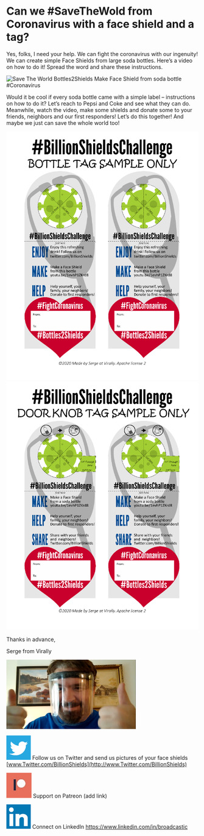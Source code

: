 # Can we \#SaveTheWold from Coronavirus with a face shield and a tag?

Yes, folks, I need your help. We can fight the coronavirus with our
ingenuity\! We can create simple Face Shields from large soda bottles.
Here’s a video on how to do it\! Spread the word and share these
instructions.

![Save The World Bottles2Shields Make Face Shield from soda bottle
\#Coronavirus](.//media/image1.jpg)

Would it be cool if every soda bottle came with a simple label –
instructions on how to do it? Let’s reach to Pepsi and Coke and see what
they can do. Meanwhile, watch the video, make some shields and donate
some to your friends, neighbors and our first responders\! Let’s do this
together\! And maybe we just can save the whole world too\!

![](.//media/image2.png)![](.//media/image3.png)

Thanks in advance,

Serge from Virally

![](.//media/image4.png)

![](.//media/image5.png) Follow us on Twitter and send us pictures of
your face shields
[www.Twitter.com/BillionShields](http://www.Twitter.com/BillionShields)

![](.//media/image6.jpeg) Support on Patreon (add link)

![](.//media/image7.png) Connect on LinkedIn https://www.linkedin.com/in/broadcastic
